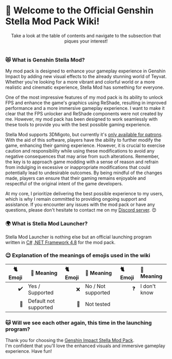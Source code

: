 <!-- [[> SEO
###### Number: 1

###### Title: Introduction to the Genshin Impact Stella Mod
###### Description: Welcome to the Official Genshin Stella Mod Pack Wiki! Discover the wonders of the Genshin Stella Mod, a comprehensive mod pack designed to elevate your Genshin Impact gameplay experience. Unleash the full potential of Teyvat's breathtaking world with new visual effects, offering vibrant colors and cinematic realism. This mod is not only about aesthetics but also includes an FPS unlocker and ReShade integration, boosting performance and immersion. While the FPS unlocker and ReShade components were not developed by the creator, they are seamlessly integrated into Stella Mod for optimal results.
###### Tags: genshin impact stella mod, genshin impact mod pack, fps unlock, reshade, enhanced graphics, immersive gameplay, 3dmigoto, caution in modding, gaming modifications, official launcher, C#, .NET Framework 4.8, ongoing support, Discord server, emoji meanings, Genshin Impact modding community
]]> -->

# 🌟 Welcome to the Official Genshin Stella Mod Pack Wiki!
<div align="center">Take a look at the table of contents and navigate to the subsection that piques your interest!</div><br>

### 😻 What is Genshin Stella Mod?
My mod pack is designed to enhance your gameplay experience in Genshin Impact by adding new visual effects to the already stunning world of Teyvat.
Whether you're looking for a more vibrant and colorful world or a more realistic and cinematic experience, Stella Mod has something for everyone.

One of the most impressive features of my mod pack is its ability to unlock FPS and enhance the game's graphics using ReShade, resulting in improved performance and a more immersive gameplay experience. 
I want to make it clear that the FPS unlocker and ReShade components were not created by me. However, my mod pack has been designed to work seamlessly with these tools to provide you with the best possible gaming experience.

Stella Mod supports 3DMigoto, but currently it's [only available for patrons](https://www.patreon.com/sefinek). With the aid of this software, players have the ability to further modify the game, enhancing their gaming experience. However, it is crucial to exercise caution and responsibility while using these modifications to avoid any negative consequences that may arise from such alterations.
Remember, the key is to approach game modding with a sense of reason and refrain from indulging in excessive or inappropriate modifications that could potentially lead to undesirable outcomes.
By being mindful of the changes made, players can ensure that their gaming remains enjoyable and respectful of the original intent of the game developers.

At my core, I prioritize delivering the best possible experience to my users, which is why I remain committed to providing ongoing support and assistance.
If you encounter any issues with the mod pack or have any questions, please don't hesitate to contact me on my [Discord server](https://discord.gg/Yj7fnafTXf). 😊

### 🌍 What is Stella Mod Launcher?
Stella Mod Launcher is nothing else but an official launching program written in [C#](https://learn.microsoft.com/dotnet/csharp) [.NET Framework 4.8](https://dotnet.microsoft.com/en-us/download/dotnet-framework/net48) for the mod pack.

### 😉 Explanation of the meanings of emojis used in the wiki
| 🐈 Emoji                     | 🤔 Meaning            | 🐈 Emoji                    | 🤔 Meaning         | 🐈 Emoji                   | 🤔 Meaning   |
|------------------------------|-----------------------|:----------------------------|:-------------------|:---------------------------|:-------------|
| <div align="right">✔️</div>  | Yes / Supported       | <div align="right">❌️</div> | No / Not supported | <div align="right">❓</div> | I don't know |
| <div align="right">🎯️</div> | Default not supported | <div align="right">🤔</div> | Not tested         |                            |              |

### 🐱 Will we see each other again, this time in the launching program?
Thank you for choosing the [Genshin Impact Stella Mod Pack](https://sefinek.net/genshin-impact-reshade).  
I'm confident that you'll love the enhanced visuals and immersive gameplay experience. Have fun!